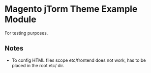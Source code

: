 # Magento jTorm Theme Example Module

For testing purposes.

## Notes
- To config HTML files scope etc/frontend does not work, has to be placed in the root etc/ dir.

